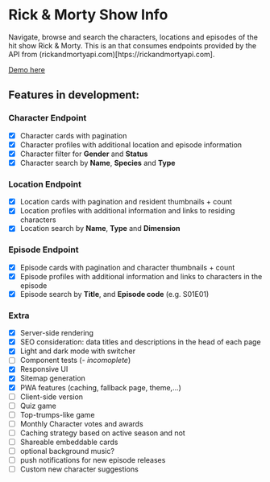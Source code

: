 # Rick & Morty Show Info

Navigate, browse and search the characters, locations and episodes of the hit show Rick & Morty. This is an that consumes endpoints provided by the API from (rickandmortyapi.com)[htps://rickandmortyapi.com].

[Demo here](https://rick-and-morty-profiles.vercel.app)

## Features in development:

### Character Endpoint

- [x] Character cards with pagination
- [x] Character profiles with additional location and episode information
- [x] Character filter for **Gender** and **Status**
- [x] Character search by **Name**, **Species** and **Type**

### Location Endpoint

- [x] Location cards with pagination and resident thumbnails + count
- [x] Location profiles with additional information and links to residing characters
- [x] Location search by **Name**, **Type** and **Dimension**

### Episode Endpoint

- [x] Episode cards with pagination and character thumbnails + count
- [x] Episode profiles with additional information and links to characters in the episode
- [x] Episode search by **Title**, and **Episode code** (e.g. S01E01)

### Extra

- [x] Server-side rendering
- [x] SEO consideration: data titles and descriptions in the head of each page
- [x] Light and dark mode with switcher
- [ ] Component tests (_- incomoplete_)
- [x] Responsive UI
- [x] Sitemap generation
- [x] PWA features (caching, fallback page, theme,...)
- [ ] Client-side version
- [ ] Quiz game
- [ ] Top-trumps-like game
- [ ] Monthly Character votes and awards
- [ ] Caching strategy based on active season and not
- [ ] Shareable embeddable cards
- [ ] optional background music?
- [ ] push notifications for new episode releases
- [ ] Custom new character suggestions
